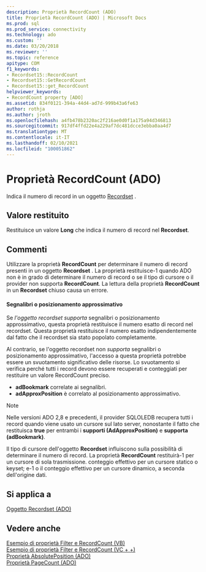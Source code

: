 ```yaml
---
description: Proprietà RecordCount (ADO)
title: Proprietà RecordCount (ADO) | Microsoft Docs
ms.prod: sql
ms.prod_service: connectivity
ms.technology: ado
ms.custom: ''
ms.date: 03/20/2018
ms.reviewer: ''
ms.topic: reference
apitype: COM
f1_keywords:
- Recordset15::RecordCount
- Recordset15::GetRecordCount
- Recordset15::get_RecordCount
helpviewer_keywords:
- RecordCount property [ADO]
ms.assetid: 834f0121-394a-44d4-ad7d-999b43a6fe63
author: rothja
ms.author: jroth
ms.openlocfilehash: a4fb478b2320ac2f216ae0d0f1a175a94d346813
ms.sourcegitcommit: 917df4ffd22e4a229af7dc481dcce3ebba0aa4d7
ms.translationtype: MT
ms.contentlocale: it-IT
ms.lasthandoff: 02/10/2021
ms.locfileid: "100051862"
---
```

# <a name="recordcount-property-ado"></a>Proprietà RecordCount (ADO)

Indica il numero di record in un oggetto [Recordset](./recordset-object-ado.md) .
  
## <a name="return-value"></a>Valore restituito

Restituisce un valore **Long** che indica il numero di record nel **Recordset**.
  
## <a name="remarks"></a>Commenti

Utilizzare la proprietà **RecordCount** per determinare il numero di record presenti in un oggetto **Recordset** . La proprietà restituisce-1 quando ADO non è in grado di determinare il numero di record o se il tipo di cursore o il provider non supporta **RecordCount**. La lettura della proprietà **RecordCount** in un **Recordset** chiuso causa un errore.

#### <a name="bookmarks-or-approximate-positioning"></a>Segnalibri o posizionamento approssimativo

Se *l'oggetto recordset supporta* segnalibri o posizionamento approssimativo, questa proprietà restituisce il numero esatto di record nel recordset. Questa proprietà restituisce il numero esatto indipendentemente dal fatto che il recordset sia stato popolato completamente.

Al contrario, se l'oggetto recordset non *supporta* segnalibri o posizionamento approssimativo, l'accesso a questa proprietà potrebbe essere un svuotamento significativo delle risorse. Lo svuotamento si verifica perché tutti i record devono essere recuperati e conteggiati per restituire un valore RecordCount preciso.

- **adBookmark** correlate ai segnalibri.
- **adApproxPosition** è correlato al posizionamento approssimativo.

> [!NOTE]
> Nelle versioni ADO 2,8 e precedenti, il provider SQLOLEDB recupera tutti i record quando viene usato un cursore sul lato server, nonostante il fatto che restituisca **true** per entrambi i **supporti (AdApproxPosition)** e **supporta (adBookmark)**.
  
Il tipo di cursore dell'oggetto **Recordset** influiscono sulla possibilità di determinare il numero di record. La proprietà **RecordCount** restituirà-1 per un cursore di sola trasmissione. conteggio effettivo per un cursore statico o keyset; e-1 o il conteggio effettivo per un cursore dinamico, a seconda dell'origine dati.
  
## <a name="applies-to"></a>Si applica a

[Oggetto Recordset (ADO)](./recordset-object-ado.md)  
  
## <a name="see-also"></a>Vedere anche

[Esempio di proprietà Filter e RecordCount (VB)](./filter-and-recordcount-properties-example-vb.md)   
[Esempio di proprietà Filter e RecordCount (VC + +)](./filter-and-recordcount-properties-example-vc.md)   
[Proprietà AbsolutePosition (ADO)](./absoluteposition-property-ado.md)   
[Proprietà PageCount (ADO)](./pagecount-property-ado.md)